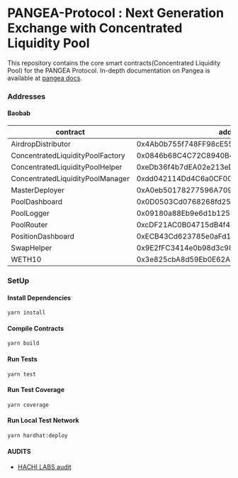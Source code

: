 # PANGEA-Protocol : Next Generation Exchange with Concentrated Liquidity Pool

This repository contains the core smart contracts(Concentrated Liquidity Pool) for the PANGEA Protocol. In-depth documentation on Pangea is available at [pangea docs](https://pangea.gitbook.io/pangea-kr/overview/undefined).

### Addresses

#### Baobab

| contract | address |
| ---      | ----    |
| AirdropDistributor | 0x4Ab0b755f748FF98cE55aC0482CB28F29cCC01EA | 
| ConcentratedLiquidityPoolFactory | 0x0846b68C4C72C8940B402217CDfD63706071bEc5 | 
| ConcentratedLiquidityPoolHelper | 0xeDb36f4b7dEA02e213eD7928f83E0e51F6bA7F51 | 
| ConcentratedLiquidityPoolManager | 0xdd042114Dd4C6a0CF0C09b396957EAFa160258a6 | 
| MasterDeployer | 0xA0eb50178277596A709Bd1542ea1942e942E2C84 | 
| PoolDashboard | 0x0D0503Cd0768268fd2586d3eae2C4053F91FE806 | 
| PoolLogger | 0x09180a88Eb9e6d1b1258023697a9eED0588Fee11 | 
| PoolRouter | 0xcDF21AC0B04715dB4f4d37adE2C394a6efe30B37 | 
| PositionDashboard | 0xECB43Cd623785e0aFd1bAe7bB24f6bBc95F2dCC3 | 
| SwapHelper | 0x9E2fFC3414e0b98d3c985924dE51c6a35D47795E | 
| WETH10 | 0x3e825cbA8d59Eb0E62A24Db1A8F85158d30A26c3 | 


### SetUp

#### Install Dependencies

````shell
yarn install
````

#### Compile Contracts

````shell
yarn build
````

#### Run Tests

````shell
yarn test
````

#### Run Test Coverage

````shell
yarn coverage
````

#### Run Local Test Network

````shell
yarn hardhat:deploy
````

#### AUDITS

* [HACHI LABS audit](https://docs.google.com/document/d/1Fy7IkDYjPPz4uEGLaDhGLc7vgMEKlFDiOpxYIa7hLIU/edit?usp=sharing)
